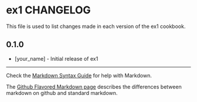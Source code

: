 # ex1 CHANGELOG

This file is used to list changes made in each version of the ex1 cookbook.

## 0.1.0
- [your_name] - Initial release of ex1

- - -
Check the [Markdown Syntax Guide](http://daringfireball.net/projects/markdown/syntax) for help with Markdown.

The [Github Flavored Markdown page](http://github.github.com/github-flavored-markdown/) describes the differences between markdown on github and standard markdown.
